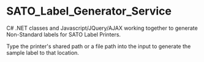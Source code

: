 ﻿SATO_Label_Generator_Service
==============

C# .NET classes and Javascript/JQuery/AJAX working together to generate Non-Standard labels for SATO Label Printers.

Type the printer's shared path or a file path into the input to generate the sample label to that location.
  